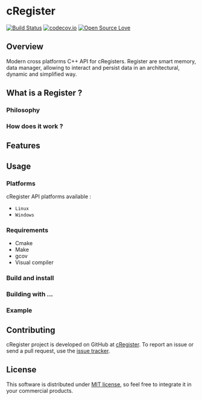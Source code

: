 # cRegister

[![Build Status](https://travis-ci.org/j-bruel/badges.svg?branch=master)](https://travis-ci.org/j-bruel/badges)
[![codecov.io](https://codecov.io/github/j-bruel/badges/coverage.svg?branch=master)](https://codecov.io/github/j-bruel/badges?branch=master)
[![Open Source Love](https://badges.frapsoft.com/os/mit/mit.svg?v=102)](https://github.com/j-bruel/cRegister/blob/master/LICENSE)

## Overview

Modern cross platforms C++ API for cRegisters. Register are smart memory, data manager, allowing to interact and persist data in an architectural, dynamic and simplified way.

## What is a Register ?

### Philosophy

### How does it work ?

## Features

## Usage

### Platforms

cRegister API platforms available :

* `Linux`
* `Windows`

### Requirements

* Cmake
* Make
* gcov
* Visual compiler

### Build and install

### Building with ...

### Example

## Contributing

cRegister project is developed on GitHub at [cRegister](https://github.com/j-bruel/cRegister).
To report an issue or send a pull request, use the [issue tracker](https://github.com/j-bruel/cRegister/issues).

## License

This software is distributed under [MIT license](http://www.opensource.org/licenses/mit-license.php), so feel free to integrate it in your commercial products.
